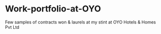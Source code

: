 # Work-portfolio-at-OYO
Few samples of contracts won &amp; laurels at my stint at OYO Hotels &amp; Homes Pvt Ltd
